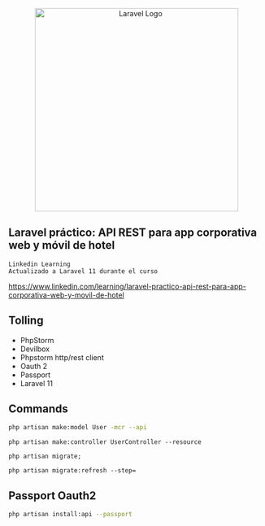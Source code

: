 <p align="center"><a href="https://laravel.com" target="_blank"><img src="https://raw.githubusercontent.com/laravel/art/master/logo-lockup/5%20SVG/2%20CMYK/1%20Full%20Color/laravel-logolockup-cmyk-red.svg" width="400" alt="Laravel Logo"></a></p>

## Laravel práctico: API REST para app corporativa web y móvil de hotel

    Linkedin Learning
    Actualizado a Laravel 11 durante el curso
https://www.linkedin.com/learning/laravel-practico-api-rest-para-app-corporativa-web-y-movil-de-hotel

## Tolling

[//]: # (tolling in project)

- PhpStorm
- Devilbox
- Phpstorm http/rest client
- Oauth 2
- Passport
- Laravel 11

## Commands

```bash
php artisan make:model User -mcr --api
```

```shell
php artisan make:controller UserController --resource
```

```bashsupport pro shell script
php artisan migrate;

php artisan migrate:refresh --step=
```

## Passport Oauth2

```bash
php artisan install:api --passport
```

